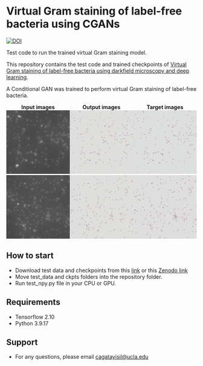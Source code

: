 # Virtual Gram staining of label-free bacteria using CGANs

[![DOI](https://zenodo.org/badge/DOI/10.5281/zenodo.14232360.svg)](https://doi.org/10.5281/zenodo.14232360)


 Test code to run the trained virtual Gram staining model.


This repository contains the test code and trained checkpoints of [Virtual Gram staining of label-free bacteria using darkfield microscopy and deep learning](https://arxiv.org/abs/2407.12337).

A Conditional GAN was trained to perform virtual Gram staining of label-free bacteria.


<div style="display: flex; justify-content: space-between; align-items: center;">
  <div style="text-align: center;">
    <strong>Input images</strong><br>
    <img src="exp_1/test_images/2_22_inp_df_0min1plus1_2.jpg" width="200"/>
    <img src="exp_1/test_images/5_38_inp_df_0min1plus1_2.jpg" width="200"/>
    <!-- Add more input images as needed -->
  </div>
  <div style="text-align: center;">
    <strong>Output images</strong><br>
    <img src="exp_1/test_images/2_22_out.jpg" width="200"/>
    <img src="exp_1/test_images/5_38_out.jpg" width="200"/>

  </div>
  <div style="text-align: center;">
    <strong>Target images</strong><br>
    <img src="exp_1/test_images/2_22_tar.jpg" width="200"/>
    <img src="exp_1/test_images/5_38_tar.jpg" width="200"/>

  </div>
</div>


## How to start
* Download test data and checkpoints from this [link](https://drive.google.com/drive/folders/1f9eNcxyflmZJ7G47pdd6KyEzRdBxuTiU?usp=drive_link) or this [Zenodo link](https://zenodo.org/records/14232054)
* Move test_data and ckpts folders into the repository folder.
* Run test_npy.py file in your CPU or GPU.

## Requirements
* Tensorflow 2.10
* Python 3.9.17


## Support
* For any questions, please email cagatayisil@ucla.edu


